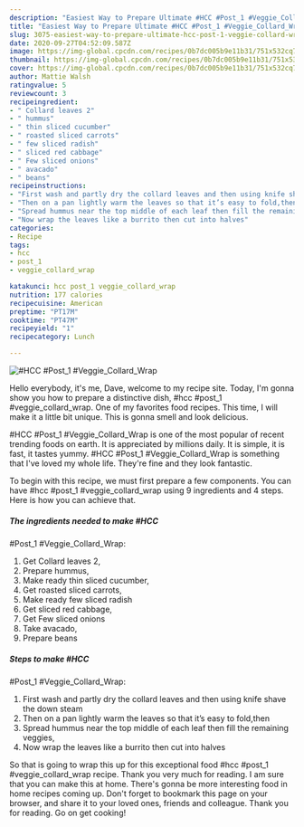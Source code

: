 ```yaml
---
description: "Easiest Way to Prepare Ultimate #HCC #Post_1 #Veggie_Collard_Wrap"
title: "Easiest Way to Prepare Ultimate #HCC #Post_1 #Veggie_Collard_Wrap"
slug: 3075-easiest-way-to-prepare-ultimate-hcc-post-1-veggie-collard-wrap
date: 2020-09-27T04:52:09.587Z
image: https://img-global.cpcdn.com/recipes/0b7dc005b9e11b31/751x532cq70/hcc-post_1-veggie_collard_wrap-recipe-main-photo.jpg
thumbnail: https://img-global.cpcdn.com/recipes/0b7dc005b9e11b31/751x532cq70/hcc-post_1-veggie_collard_wrap-recipe-main-photo.jpg
cover: https://img-global.cpcdn.com/recipes/0b7dc005b9e11b31/751x532cq70/hcc-post_1-veggie_collard_wrap-recipe-main-photo.jpg
author: Mattie Walsh
ratingvalue: 5
reviewcount: 3
recipeingredient:
- " Collard leaves 2"
- " hummus"
- " thin sliced cucumber"
- " roasted sliced carrots"
- " few sliced radish"
- " sliced red cabbage"
- " Few sliced onions"
- " avacado"
- " beans"
recipeinstructions:
- "First wash and partly dry the collard leaves and then using knife shave the down steam"
- "Then on a pan lightly warm the leaves so that it’s easy to fold,then"
- "Spread hummus near the top middle of each leaf then fill the remaining veggies,"
- "Now wrap the leaves like a burrito then cut into halves"
categories:
- Recipe
tags:
- hcc
- post_1
- veggie_collard_wrap

katakunci: hcc post_1 veggie_collard_wrap 
nutrition: 177 calories
recipecuisine: American
preptime: "PT17M"
cooktime: "PT47M"
recipeyield: "1"
recipecategory: Lunch

---
```



![#HCC
#Post_1
#Veggie_Collard_Wrap](https://img-global.cpcdn.com/recipes/0b7dc005b9e11b31/751x532cq70/hcc-post_1-veggie_collard_wrap-recipe-main-photo.jpg)

Hello everybody, it's me, Dave, welcome to my recipe site. Today, I'm gonna show you how to prepare a distinctive dish, #hcc
#post_1
#veggie_collard_wrap. One of my favorites food recipes. This time, I will make it a little bit unique. This is gonna smell and look delicious.



#HCC
#Post_1
#Veggie_Collard_Wrap is one of the most popular of recent trending foods on earth. It is appreciated by millions daily. It is simple, it is fast, it tastes yummy. #HCC
#Post_1
#Veggie_Collard_Wrap is something that I've loved my whole life. They're fine and they look fantastic.


To begin with this recipe, we must first prepare a few components. You can have #hcc
#post_1
#veggie_collard_wrap using 9 ingredients and 4 steps. Here is how you can achieve that.

<!--inarticleads1-->

##### The ingredients needed to make #HCC
#Post_1
#Veggie_Collard_Wrap:

1. Get  Collard leaves 2,
1. Prepare  hummus,
1. Make ready  thin sliced cucumber,
1. Get  roasted sliced carrots,
1. Make ready  few sliced radish
1. Get  sliced red cabbage,
1. Get  Few sliced onions
1. Take  avacado,
1. Prepare  beans




<!--inarticleads2-->

##### Steps to make #HCC
#Post_1
#Veggie_Collard_Wrap:

1. First wash and partly dry the collard leaves and then using knife shave the down steam
1. Then on a pan lightly warm the leaves so that it’s easy to fold,then
1. Spread hummus near the top middle of each leaf then fill the remaining veggies,
1. Now wrap the leaves like a burrito then cut into halves




So that is going to wrap this up for this exceptional food #hcc
#post_1
#veggie_collard_wrap recipe. Thank you very much for reading. I am sure that you can make this at home. There's gonna be more interesting food in home recipes coming up. Don't forget to bookmark this page on your browser, and share it to your loved ones, friends and colleague. Thank you for reading. Go on get cooking!
